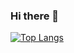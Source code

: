 ### Hi there 👋

[![Top Langs](https://github-readme-stats.vercel.app/api/top-langs/?username=Immertion&hide_progress=true)](https://github.com/anuraghazra/github-readme-stats)


<!--
**Immertion/Immertion** is a ✨ _special_ ✨ repository because its `README.md` (this file) appears on your GitHub profile.

Here are some ideas to get you started:

- 🔭 I’m currently working on ...
- 🌱 I’m currently learning ...
- 👯 I’m looking to collaborate on ...
- 🤔 I’m looking for help with ...
- 💬 Ask me about ...
- 📫 How to reach me: ...
- 😄 Pronouns: ...
- ⚡ Fun fact: ...
-->
